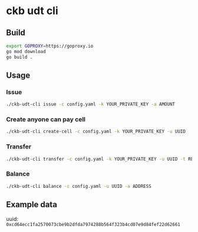 ckb udt cli
===========

## Build

```bash
export GOPROXY=https://goproxy.io
go mod download
go build .
```

## Usage

### Issue

```bash
./ckb-udt-cli issue -c config.yaml -k YOUR_PRIVATE_KEY -a AMOUNT
```

### Create anyone can pay cell

```bash
./ckb-udt-cli create-cell -c config.yaml -k YOUR_PRIVATE_KEY -u UUID
```

### Transfer

```bash
./ckb-udt-cli transfer -c config.yaml -k YOUR_PRIVATE_KEY -u UUID -t RECIPIENT_ADDRESS -a AMOUNT
```

### Balance

```bash
./ckb-udt-cli balance -c config.yaml -u UUID -a ADDRESS
```

## Example data

uuid: `0xcd64ecc1fa2570073cbe9b2dfda7974288b564f323b4cd07e9d84fef22d62661`

